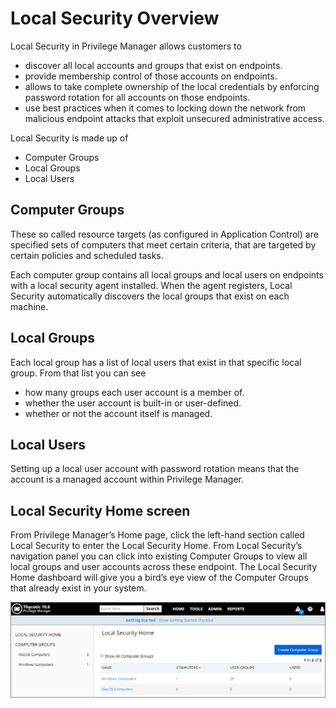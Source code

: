 [title]: # (Local Security)
[tags]: # (Local Security,overview)
[priority]: # (300)
# Local Security Overview

Local Security in Privilege Manager allows customers to

* discover all local accounts and groups that exist on endpoints.
* provide membership control of those accounts on endpoints.
* allows to take complete ownership of the local credentials by enforcing password rotation for all accounts on those endpoints.
* use best practices when it comes to locking down the network from malicious endpoint attacks that exploit unsecured administrative access.

Local Security is made up of

* Computer Groups
* Local Groups
* Local Users

## Computer Groups

These so called resource targets (as configured in Application Control) are specified sets of computers that meet certain criteria, that are targeted by certain policies and scheduled tasks.

Each computer group contains all local groups and local users on endpoints with a local security agent installed. When the agent registers, Local Security automatically discovers the local groups that exist on each machine.

## Local Groups

Each local group has a list of local users that exist in that specific local group. From that list you can see

* how many groups each user account is a member of.
* whether the user account is built-in or user-defined.
* whether or not the account itself is managed.

## Local Users

Setting up a local user account with password rotation means that the account is a managed account within Privilege Manager.

## Local Security Home screen

From Privilege Manager’s Home page, click the left-hand section called Local Security to enter the Local Security Home.
From Local Security’s navigation panel you can click into existing Computer Groups to view all local groups and user accounts across these endpoint. The Local Security Home dashboard will give you a bird’s eye view of the Computer Groups that already exist in your system.

![Local Security](images/ls-home-cg.png)